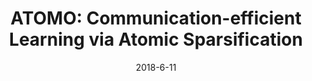 ---
title: "ATOMO: Communication-efficient Learning via Atomic Sparsification"
collection: publications
permalink: /publication/atomo_nips_2018
excerpt: 'Hongyi Wang\*, Scott Sievert\*, Zachary Charles, Stephen Wright, Dimitris Papailiopoulos \[[link](https://papers.nips.cc/paper/8191-atomo-communication-efficient-learning-via-atomic-sparsification)\] \[[arXiv](https://arxiv.org/abs/1806.04090)\]'
date: 2018-6-11
venue: 'NeurIPS'
pubtype: '2018'
excerpt_separator: ""
---